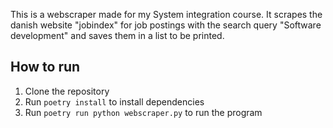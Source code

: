 This is a webscraper made for my System integration course. It scrapes the
danish website "jobindex" for job postings with the search query "Software development" and saves them in a list to be printed.



## How to run
1. Clone the repository
2. Run `poetry install` to install dependencies
3. Run `poetry run python webscraper.py` to run the program
